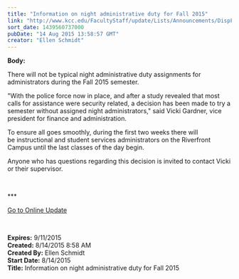 ```yaml
---
title: "Information on night administrative duty for Fall 2015"
link: "http://www.kcc.edu/FacultyStaff/update/Lists/Announcements/DispForm.aspx?ID=2001"
sort_date: 1439560737000
pubDate: "14 Aug 2015 13:58:57 GMT"
creator: "Ellen Schmidt"
---
```


<div><b>Body:</b> <div class="ExternalClass00EC060B60884BE7AF6EA5352ECF9851"><p>​There will not be typical night administrative duty assignments for administrators during the Fall 2015 semester.</p>
<p>&quot;With the police force now in place, and after a study revealed that most calls for assistance were security related, a decision has been made to try a semester without assigned night administrators,&quot; said Vicki Gardner, vice president for finance and administration.</p>
<p>To ensure all goes smoothly, during the first two weeks there will be instructional and student services administrators on the Riverfront Campus until the last classes of the day begin.</p>
<p>Anyone who has questions regarding this decision is invited to contact Vicki or their supervisor.</p>
<p> </p>
<p>***</p>
<p><a href="/update">Go to Online Update</a></p>
<p> </p></div></div>
<div><b>Expires:</b> 9/11/2015</div>
<div><b>Created:</b> 8/14/2015 8:58 AM</div>
<div><b>Created By:</b> Ellen Schmidt</div>
<div><b>Start Date:</b> 8/14/2015</div>
<div><b>Title:</b> Information on night administrative duty for Fall 2015</div>
